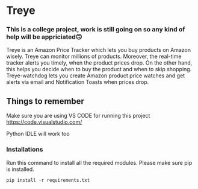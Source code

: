 # Treye
### This is a college project, work is still going on so any kind of help will be appriciated🙃

Treye is an Amazon Price Tracker which lets you buy products on
Amazon wisely. Treye can monitor millions of products.
Moreover, the real-time tracker alerts you timely, when the product
prices drop. On the other hand, this helps you decide when to buy the
product and when to skip shopping.
Treye-watchdog lets you create Amazon product price watches and get
alerts via email and Notification Toasts when prices drop.

## Things to remember
Make sure you are using VS CODE for running this project
https://code.visualstudio.com/

Python IDLE will work too

### Installations
Run this command to install all the required modules.
Please make sure pip is installed.
```
pip install -r requirements.txt
```